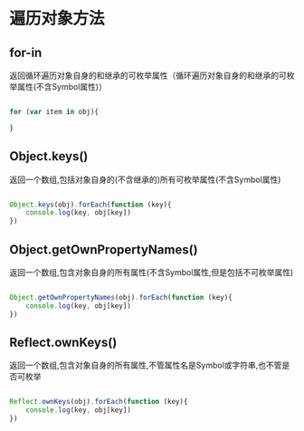 # 遍历对象方法

## for-in

返回循环遍历对象自身的和继承的可枚举属性（循环遍历对象自身的和继承的可枚举属性(不含Symbol属性)）

```js

for (var item in obj){

}
```

## Object.keys()

返回一个数组,包括对象自身的(不含继承的)所有可枚举属性(不含Symbol属性)

```js

Object.keys(obj).forEach(function (key){
    console.log(key, obj[key])
})
```

## Object.getOwnPropertyNames()

返回一个数组,包含对象自身的所有属性(不含Symbol属性,但是包括不可枚举属性)

```js

Object.getOwnPropertyNames(obj).forEach(function (key){
    console.log(key, obj[key])
})
```

## Reflect.ownKeys()

返回一个数组,包含对象自身的所有属性,不管属性名是Symbol或字符串,也不管是否可枚举

```js

Reflect.ownKeys(obj).forEach(function (key){
    console.log(key, obj[key])
})
```

